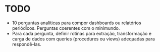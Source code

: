# TODO
- 10 perguntas analíticas para compor dashboards ou relatórios periódicos. Perguntas coerentes com o minimundo.
- Para cada pergunta, definir rotinas para extração, transformação e carga de dados com queries (procedures ou views) adequadas para respondê-las.
